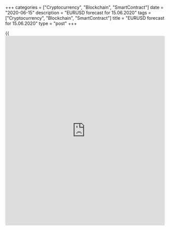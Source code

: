 +++
categories = ["Cryptocurrency", "Blockchain", "SmartContract"]
date = "2020-06-15"
description = "EURUSD forecast for 15.06.2020"
tags = ["Cryptocurrency", "Blockchain", "SmartContract"]
title = "EURUSD forecast for 15.06.2020"
type = "post"
+++

{{<iframe id="large-banner" src="https://www.bounty.group/#slide=14.0" width="100%" height="600" scrolling="no" style="border: 0px solid rgb(216, 221, 230); border-radius: 3px;">}}

June 15, 2020

June 15, 2020

Dollar chooses the lineDmitri Demidenko

## The EUR/USD trend will depend on the epidemiological situation and
the shape of the US economy’s rebound

Is the dollar sell-off in the second quarter the beginning of the end,
or it is too early to give up on the greenback yet? What is the crash of
the US stock indexes at the end of the second week of June? IS it the
first sign of a deep drawdown? Or, is it just the reaction of the market
to the bad [news](https://www.letsplayfx.com/blog/forex-news-website/) on the epidemiological situation, whose improvement will
again encourage the S&P 500 buyers? The answers to these questions will
determine much, if not everything. Taking into account the share of the
dollar in the Forex operations and the importance of the US stock
indexes for the global economy the increased demand for the greenback
and the US stocks is natural.

 **Dynamics of the USD**

![LiteForex: EURUSD forecast for 15.06.2020][1]

 _Source: Bloomberg_

Unlike short-term traders, who are selling the dollar off, long-term
[investor](https://www.fintechee.com/tutorial-for-forex-trading/investor-mode/)s are not willing to get rid of the greenback. There is a risk
of the second wave of COVID-19, and the US economy could be recovering
slower than it might be expected considering the S&P 500 rally. There is
also a risk of the trade wars escalation and the downgrading of credit
ratings amid the growth of the government debts. That is why [investor](https://www.fintechee.com/tutorial-for-forex-trading/investor-mode/)s
hold safe havens in their portfolios. Due to the Fed’s grim forecasts,
10-year Treasury yield failed to go back to the psychologically
important value of 1%, and the greenback got stronger at the end of the
second week of June.

The White House has the opposite opinion, suggesting a V-shaped rebound
of the US economy. The US administration the Republican-controlled
Senate oppose extending the extra $600 weekly jobless payments after
July. They do not want to discourage people from going back to work. I
must note that the White House is supported by some analysts. For
example, Morgan Stanley believes the US economy should be back to the
pre-crisis levels in late 2020 already.

Investors expect a clue on the shape of the US GDP recovery. According
to Bloomberg forecasts, the US retail sales in May should be 7.9% up,
covering 40% of losses featured in April. Besides, Facteus weekly report
signals the indicator should continue growing in June. The domestic data
of China, the country that was the first to defeat COVID-19, show that
the Chinese economy is growing at a slower pace than it did before.

 **Dynamics of China’s retail sales and industrial output**

![LiteForex: EURUSD forecast for 15.06.2020][2]

 _Source: Bloomberg_

Financial markets now need an improved epidemiological situation and a
strong stimulus. The locomotive of the world’s economy can now become
not the US but the euro-area, where the number of new virus cases is
rapidly declining. Besides, the cheap money provided by the ECB and the
EU governments will encourage the [EUR/ USD][3] bulls. According to
Refinitiv, since mid-May, when the French-German fiscal stimulus plan
was presented, the demand for the euro [options](https://www.fixpro.org/post/options-liquidity/) with strikes of 1.15-117
and 1.2 in 1-3 months and 6-12 months has sharply increased. Over the
past three weeks, the amount of call [options](https://www.fixpro.org/post/options-liquidity/) has been 50% more than that
of put [options](https://www.fixpro.org/post/options-liquidity/), which signals the market bullish sentiment.

In my opinion, the [EUR/ USD][3] could continue the rally if the bulls
hold the price above the support at 1.122-1.124. If the support is
broken out downside, the price may be corrected down to 1.1155 and
1.112.

* * *

P.S. Did you like my article? Share it in social networks: it will be
the best “thank you" :)

Ask me questions and comment below. I’ll be glad to answer your
questions and give necessary explanations.

 **Useful links:**

  * I recommend trying to trade with a reliable broker [here][4]. The system allows you to trade by yourself or copy successful traders from all across the globe.
  * Use my promo-code BLOG for getting deposit bonus 50% on LiteForex platform. Just enter this code in the appropriate field while [depositing][5] your trading account.
  * Telegram channel with high-quality analytics, Forex reviews, training articles, and other useful things for traders <t.me/liteforex>



## Price chart of EURUSD in real time mode

![Dollar chooses the line][6]

The content of this article reflects the author’s opinion and does not
necessarily reflect the official position of LiteForex. The material
published on this page is provided for informational purposes only and
should not be considered as the provision of investment advice for the
purposes of Directive 2004/39/EC.

Rate this article:

{{value}}

( {{count}} {{title}} )

   1. cdn.liteforex.com/cache/uploads/blog_post/eurusd/index-usd-15-06-20.jpg?w=30&s=40d7fff1414b3234243eb0d078912814
   2. cdn.liteforex.com/cache/uploads/blog_post/eurusd/china-retail-sales-15-06-20.jpg?w=30&s=b591885e81352cbadec78e2fc887a724
   3. my.liteforex.com/trading/chart?symbol=EURUSD&returnUrl=true
   4. my.liteforex.com/?category=analysts-opinions&slug=dollar-chooses-the-line&openPopup=%2Fregistration%2Fpopup&utm_source=blog&utm_medium=article&utm_campaign=bonus
   5. my.liteforex.com/deposit/?category=analysts-opinions&slug=dollar-chooses-the-line&promo_code=BLOG&utm_source=blog&utm_medium=article&utm_campaign=bonus
   6. cdn.liteforex.com/cache/uploads/blog_post/eurusd/liteforex-blog-eurusd-15-06-20.jpg?q=75&w=1000&s=d4e39e7c16fb4b4148361e89d3ea31aa